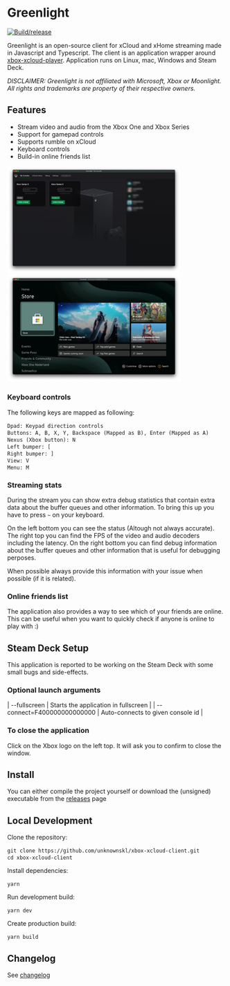 # Greenlight

[![Build/release](https://github.com/unknownskl/xbox-xcloud-client/actions/workflows/build.yml/badge.svg)](https://github.com/unknownskl/xbox-xcloud-client/actions/workflows/build.yml)

Greenlight is an open-source client for xCloud and xHome streaming made in Javascript and Typescript. The client is an application wrapper around [xbox-xcloud-player](https://github.com/unknownskl/xbox-xcloud-player).
Application runs on Linux, mac, Windows and Steam Deck.

_DISCLAIMER: Greenlight is not affiliated with Microsoft, Xbox or Moonlight. All rights and trademarks are property of their respective owners._

## Features

- Stream video and audio from the Xbox One and Xbox Series
- Support for gamepad controls
- Supports rumble on xCloud
- Keyboard controls
- Build-in online friends list

<img src="images/main.png" width="400" /> <img src="images/stream.png" width="400" />

### Keyboard controls

The following keys are mapped as following:

    Dpad: Keypad direction controls
    Buttons: A, B, X, Y, Backspace (Mapped as B), Enter (Mapped as A)
    Nexus (Xbox button): N
    Left bumper: [
    Right bumper: ]
    View: V
    Menu: M

### Streaming stats

During the stream you can show extra debug statistics that contain extra data about the buffer queues and other information. To bring this up you have to press `~` on your keyboard.

On the left bottom you can see the status (Altough not always accurate). The right top you can find the FPS of the video and audio decoders including the latency. On the right bottom you can find debug information about the buffer queues and other information that is useful for debugging perposes.

When possible always provide this information with your issue when possible (if it is related).
### Online friends list

The application also provides a way to see which of your friends are online. This can be useful when you want to quickly check if anyone is online to play with :)

## Steam Deck Setup

This application is reported to be working on the Steam Deck with some small bugs and side-effects.

### Optional launch arguments

| --fullscreen | Starts the application in fullscreen |
| --connect=F400000000000000 | Auto-connects to given console id |

### To close the application

Click on the Xbox logo on the left top. It will ask you to confirm to close the window.

## Install

You can either compile the project yourself or download the (unsigned) executable from the [releases](https://github.com/unknownskl/xbox-xcloud-client/releases) page

## Local Development

Clone the repository:

    git clone https://github.com/unknownskl/xbox-xcloud-client.git
    cd xbox-xcloud-client

Install dependencies:

    yarn

Run development build:

    yarn dev

Create production build:

    yarn build

## Changelog

See [changelog](CHANGELOG.md)